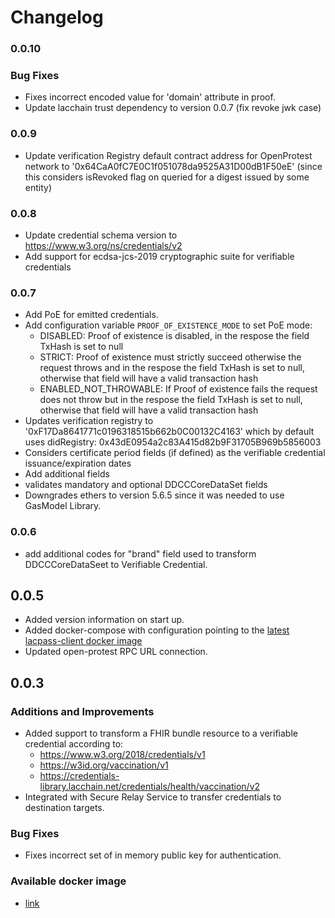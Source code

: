 # Changelog

### 0.0.10

### Bug Fixes
* Fixes incorrect encoded value for 'domain' attribute in proof.
* Update lacchain trust dependency to version 0.0.7 (fix revoke jwk case)

### 0.0.9

* Update verification Registry default contract address for OpenProtest network to '0x64CaA0fC7E0C1f051078da9525A31D00dB1F50eE' (since this considers isRevoked flag on queried for a digest issued by some entity)
### 0.0.8

* Update credential schema version to https://www.w3.org/ns/credentials/v2
* Add support for ecdsa-jcs-2019 cryptographic suite for verifiable credentials

### 0.0.7

* Add PoE for emitted credentials.
* Add configuration variable `PROOF_OF_EXISTENCE_MODE` to set PoE mode:
  * DISABLED: Proof of existence is disabled, in the respose the field TxHash is set to null
  * STRICT: Proof of existence must strictly succeed otherwise the request throws and in the respose the field TxHash is set to null, otherwise that field will have a valid transaction hash
  * ENABLED_NOT_THROWABLE: If Proof of existence fails the request does not throw but in the respose the field TxHash is set to null, otherwise that field will have a valid transaction hash
* Updates verification registry to '0xF17Da8641771c0196318515b662b0C00132C4163' which by default uses 
didRegistry: 0x43dE0954a2c83A415d82b9F31705B969b5856003
* Considers certificate period fields (if defined) as the verifiable credential issuance/expiration dates
* Add additional fields
* validates mandatory and optional DDCCCoreDataSet fields
* Downgrades ethers to version 5.6.5 since it was needed to use GasModel Library.

### 0.0.6

* add additional codes for "brand" field used to transform DDCCCoreDataSeet to Verifiable Credential.
## 0.0.5

* Added version information on start up.
* Added docker-compose with configuration pointing to the [latest lacpass-client docker image](https://hub.docker.com/r/eumb602/lacpass-client/tags)
* Updated open-protest RPC URL connection.

## 0.0.3

### Additions and Improvements
* Added support to transform a FHIR bundle resource to a verifiable credential according to: 
  * https://www.w3.org/2018/credentials/v1
  * https://w3id.org/vaccination/v1
  * https://credentials-library.lacchain.net/credentials/health/vaccination/v2
* Integrated with Secure Relay Service to transfer credentials to destination targets.

### Bug Fixes
* Fixes incorrect set of in memory public key for authentication.

### Available docker image

* [link](https://hub.docker.com/r/eumb602/lacpass-client/tags)


